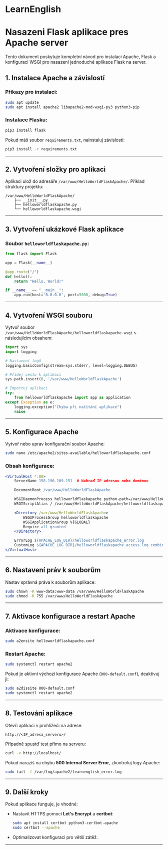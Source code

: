 # LearnEnglish

# Nasazeni Flask aplikace pres Apache server

Tento dokument poskytuje kompletní návod pro instalaci Apache, Flask a konfiguraci WSGI pro nasazení jednoduché aplikace Flask na server.

## **1. Instalace Apache a závislostí**

### **Příkazy pro instalaci:**
```bash
sudo apt update
sudo apt install apache2 libapache2-mod-wsgi-py3 python3-pip
```

### **Instalace Flasku:**
```bash
pip3 install flask
```

Pokud máš soubor `requirements.txt`, nainstaluj závislosti:
```bash
pip3 install -r requirements.txt
```

---

## **2. Vytvoření složky pro aplikaci**

Aplikaci ulož do adresáře `/var/www/HelloWorldFlaskApache/`. Příklad struktury projektu:
```
/var/www/HelloWorldFlaskApache/
    ├── __init__.py
    ├── helloworldflaskapache.py
    └── helloworldflaskapache.wsgi
```

---

## **3. Vytvoření ukázkové Flask aplikace**

### **Soubor `helloworldflaskapache.py`:**
```python
from flask import Flask

app = Flask(__name__)

@app.route("/")
def hello():
    return "Hello, World!"

if __name__ == "__main__":
    app.run(host='0.0.0.0', port=5000, debug=True)
```

---

## **4. Vytvoření WSGI souboru**

Vytvoř soubor `/var/www/HelloWorldFlaskApache/helloworldflaskapache.wsgi` s následujícím obsahem:

```python
import sys
import logging

# Nastavení logů
logging.basicConfig(stream=sys.stderr, level=logging.DEBUG)

# Přidej cestu k aplikaci
sys.path.insert(0, '/var/www/HelloWorldFlaskApache')

# Importuj aplikaci
try:
    from helloworldflaskapache import app as application
except Exception as e:
    logging.exception("Chyba při načítání aplikace")
    raise
```

---

## **5. Konfigurace Apache**

Vytvoř nebo uprav konfigurační soubor Apache:

```bash
sudo nano /etc/apache2/sites-available/helloworldflaskapache.conf
```

### **Obsah konfigurace:**
```apache
<VirtualHost *:80>
    ServerName 158.196.109.151  # Nahraď IP adresou nebo doménou

    DocumentRoot /var/www/HelloWorldFlaskApache

    WSGIDaemonProcess helloworldflaskapache python-path=/var/www/HelloWorldFlaskApache
    WSGIScriptAlias / /var/www/HelloWorldFlaskApache/helloworldflaskapache.wsgi

    <Directory /var/www/HelloWorldFlaskApache>
        WSGIProcessGroup helloworldflaskapache
        WSGIApplicationGroup %{GLOBAL}
        Require all granted
    </Directory>

    ErrorLog ${APACHE_LOG_DIR}/helloworldflaskapache_error.log
    CustomLog ${APACHE_LOG_DIR}/helloworldflaskapache_access.log combined
</VirtualHost>
```

---

## **6. Nastavení práv k souborům**

Nastav správná práva k souborům aplikace:

```bash
sudo chown -R www-data:www-data /var/www/HelloWorldFlaskApache
sudo chmod -R 755 /var/www/HelloWorldFlaskApache
```

---

## **7. Aktivace konfigurace a restart Apache**

### **Aktivace konfigurace:**
```bash
sudo a2ensite helloworldflaskapache.conf
```

### **Restart Apache:**
```bash
sudo systemctl restart apache2
```

Pokud je aktivní výchozí konfigurace Apache (`000-default.conf`), deaktivuj ji:
```bash
sudo a2dissite 000-default.conf
sudo systemctl restart apache2
```

---

## **8. Testování aplikace**

Otevři aplikaci v prohlížeči na adrese:
```
http://<IP_adresa_serveru>/
```

Případně spustď test přímo na serveru:
```bash
curl -v http://localhost/
```

Pokud narazíš na chybu **500 Internal Server Error**, zkontroluj logy Apache:
```bash
sudo tail -f /var/log/apache2/learnenglish_error.log
```

---

## **9. Další kroky**

Pokud aplikace funguje, je vhodné:
- Nastavit HTTPS pomocí **Let's Encrypt** a **certbot**:
  ```bash
  sudo apt install certbot python3-certbot-apache
  sudo certbot --apache
  ```
- Optimalizovat konfiguraci pro větší zátěž.

---
